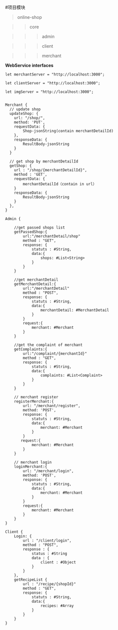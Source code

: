 #项目模块

>online-shop

>>core

>>>admin

>>>client

>>>merchant

**WebService interfaces**

    let merchantServer = "http://localhost:3000";
    
    let clientServer = "http://localhost:3000";
    
    let imgServer = "http://localhost:3000";
    
    
    Merchant {
      // update shop
      updateShop: {
        url: "/shop/",
        method: 'PUT',
        requestData: {
            Shop-jsonString(contain merchantDetailId)
        },
        responseData: {
            ResultBody-jsonString
        }
      }
      
      // get shop by merchantDetailId
      getShop: {
        url : "/shop/{merchantDetailId}",
        method : 'GET',
        requestData: {
            merchantDetailId（contain in url）
        }
        responseData: {
            ResultBody-jsonString
        }
      },
    }
    
    Admin {
        
        //get passed shops list
        getPassedShop:{
            url:"/merchantDetail/shop"
            method : "GET",
            response: {
                statuts : #String,
                data:{
                    shops: #List<String>
                }
            }
        }
        
        //get merchantDetail
        getMerchantDetail:{
            url:"/merchantDetail"
            method : "POST",
            response: {
                statuts : #String,
                data:{
                    merchantDetail: #MerchantDetail
                }
            }
            request:{
                merchant: #Merchant
            }
        }
        
        //get the complaint of merchant
        getComplaints:{
            url:"/complaint/{merchantId}"
            method : "GET",
            response: {
                statuts : #String,
                data:{
                    complaints: #List<Complaint>
                }
            }
        }
       
        // merchant register
        registerMerchant:{
            url: "/merchant/register",
            method: 'POST',
            response: {
                statuts : #String,
                data:{
                    merchant: #Merchant
                }
            }
           request:{
                merchant: #Merchant
            }
        }
        
        // merchant login
        loginMerchant:{
            url: "/merchant/login",
            method: 'POST',
            response: {
                statuts : #String,
                data:{
                    merchant: #Merchant
                }
            }
            request:{
                merchant: #Merchant
            }
        }        
    }    
    
    Client {
        Login: {
            url : "/client/login",
            method : "POST",
            response : {
                status : #String
                data : {
                    client : #Object
                }
            }
        },
        getRecipeList {
            url : "/recipe/{shopId}"
            method : "GET",
            response: {
                statuts : #String,
                data:{
                    recipes: #Array
                }
            }
        }
    }
